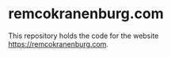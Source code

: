 # remcokranenburg.com

This repository holds the code for the website <https://remcokranenburg.com>.
